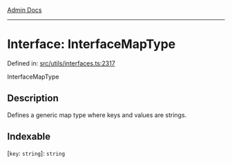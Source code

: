 [Admin Docs](/)

***

# Interface: InterfaceMapType

Defined in: [src/utils/interfaces.ts:2317](https://github.com/PalisadoesFoundation/talawa-admin/blob/main/src/utils/interfaces.ts#L2317)

InterfaceMapType

## Description

Defines a generic map type where keys and values are strings.

## Indexable

\[`key`: `string`\]: `string`
